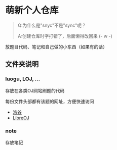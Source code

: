 # 萌新个人仓库

>Q:为什么是"snyc"不是"sync"呢？
>
>A:创建仓库时字打错了，后面懒得改回来 (- w -)

放题目代码、笔记和自己做的小东西（如果有的话）

## 文件夹说明

### luogu, LOJ, ...
存放在各类OJ网站刷题的代码

每份文件头部都有该题的网址，方便快速访问
- [洛谷](https://www.luogu.com.cn/)
- [LibreOJ](https://loj.ac/)

### note
存放笔记